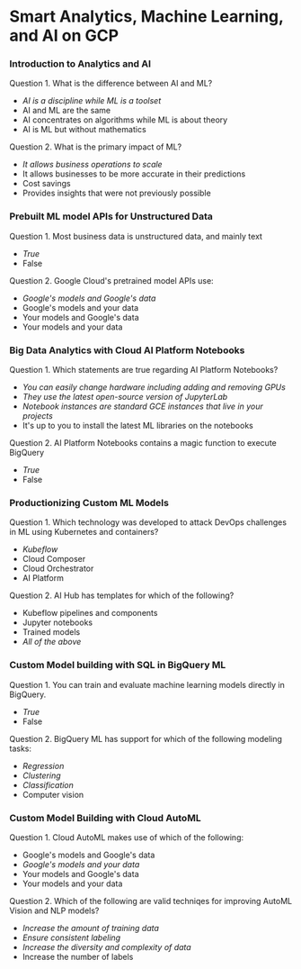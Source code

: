 # Smart Analytics, Machine Learning, and AI on GCP

### Introduction to Analytics and AI

Question 1. What is the difference between AI and ML?

- _AI is a discipline while ML is a toolset_
- AI and ML are the same
- AI concentrates on algorithms while ML is about theory
- AI is ML but without mathematics

Question 2. What is the primary impact of ML?

- _It allows business operations to scale_
- It allows businesses to be more accurate in their predictions
- Cost savings
- Provides insights that were not previously possible

### Prebuilt ML model APIs for Unstructured Data

Question 1. Most business data is unstructured data, and mainly text

- _True_
- False

Question 2. Google Cloud's pretrained model APIs use:

- _Google's models and Google's data_
- Google's models and your data
- Your models and Google's data
- Your models and your data


### Big Data Analytics with Cloud AI Platform Notebooks

Question 1. Which statements are true regarding AI Platform Notebooks?

- _You can easily change hardware including adding and removing GPUs_
- _They use the latest open-source version of JupyterLab_
- _Notebook instances are standard GCE instances that live in your projects_
- It's up to you to install the latest ML libraries on the notebooks

Question 2. AI Platform Notebooks contains a magic function to execute BigQuery

- _True_
- False

### Productionizing Custom ML Models

Question 1. Which technology was developed to attack DevOps challenges in ML using Kubernetes and containers?

- _Kubeflow_
- Cloud Composer
- Cloud Orchestrator
- AI Platform

Question 2. AI Hub has templates for which of the following?

- Kubeflow pipelines and components
- Jupyter notebooks
- Trained models
- _All of the above_


### Custom Model building with SQL in BigQuery ML

Question 1. You can train and evaluate machine learning models directly in BigQuery.

- _True_
- False

Question 2. BigQuery ML has support for which of the following modeling tasks:

- _Regression_
- _Clustering_
- _Classification_
- Computer vision


### Custom Model Building with Cloud AutoML

Question 1. Cloud AutoML makes use of which of the following:

- Google's models and Google's data
- _Google's models and your data_
- Your models and Google's data
- Your models and your data

Question 2. Which of the following are valid techniqes for improving AutoML Vision and NLP models?

- _Increase the amount of training data_
- _Ensure consistent labeling_
- _Increase the diversity and complexity of data_
- Increase the number of labels
